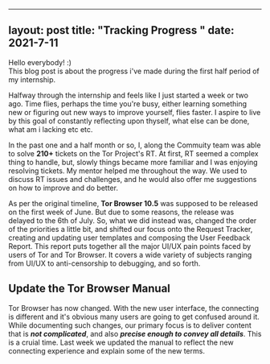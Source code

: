 
---
layout: post
title: "Tracking Progress "
date: 2021-7-11
---
Hello everybody! :)<br>
This blog post is about the progress i've made during the first half period of my internship.

Halfway through the internship and feels like I just started a week or two ago. Time flies, perhaps the time you're busy, either learning something new or figuring out new ways to improve yourself, flies faster. I aspire to live by this goal of constantly reflecting upon thyself, what else can be done, what am i lacking etc etc.

In the past one and a half month or so, I, along the Commuity team was able to solve **210+** tickets on the Tor Project's RT. At first, RT seemed a complex thing to handle, but, slowly things became more familiar and I was enjoying resolving tickets. My mentor helped me throughout the way. We used to discuss RT issues and challenges, and he would also offer me suggestions on how to improve and do better.

As per the original timeline, **Tor Browser 10.5** was supposed to be released on the first week of June. But due to some reasons, the release was delayed to the 6th of July. So, what we did instead was, changed the order of the priorities a little bit, and shifted our focus onto the Request Tracker, 
creating and updating user templates and composing the User Feedback Report. This report puts together all the major UI/UX pain points faced by users of Tor and Tor Browser. It covers a wide variety of subjects ranging from UI/UX to anti-censorship to debugging, and so forth. 

<h2><b>Update the Tor Browser Manual</b></h2> 

Tor Browser has now changed. With the new user interface, the connecting is different and it's obvious many users are going to get confused around it. While documenting such changes, our primary focus is to deliver content that is **_not complicated_**, and also _**precise enough to convey all details**_. This is a cruial time. Last week we updated the manual to reflect the new connecting experience and explain some of the new terms. 
